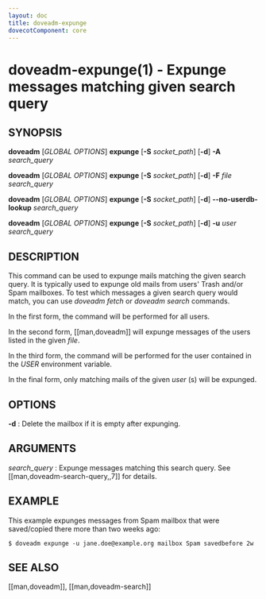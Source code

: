 ```yaml
---
layout: doc
title: doveadm-expunge
dovecotComponent: core
---
```


# doveadm-expunge(1) - Expunge messages matching given search query

## SYNOPSIS

**doveadm** [*GLOBAL OPTIONS*] **expunge** [**-S** *socket_path*] [**-d**] **-A** *search_query*

**doveadm** [*GLOBAL OPTIONS*] **expunge** [**-S** *socket_path*] [**-d**] **-F** *file* *search_query*

**doveadm** [*GLOBAL OPTIONS*] **expunge** [**-S** *socket_path*] [**-d**] **\-\-no-userdb-lookup** *search_query*

**doveadm** [*GLOBAL OPTIONS*] **expunge** [**-S** *socket_path*] [**-d**] **-u** *user* *search_query*

## DESCRIPTION

This command can be used to expunge mails matching the given search
query. It is typically used to expunge old mails from users' Trash
and/or Spam mailboxes. To test which messages a given search query would
match, you can use *doveadm fetch* or *doveadm search* commands.

In the first form, the command will be performed for all users.

In the second form, [[man,doveadm]] will expunge messages of the users
listed in the given *file*.

In the third form, the command will be performed for the user contained in the
*USER* environment variable.

In the final form, only matching mails of the given *user* (s) will be
expunged.

<!-- @include: include/global-options.inc -->

## OPTIONS

<!-- @include: include/option-A.inc -->

**-d**
:   Delete the mailbox if it is empty after expunging.

<!-- @include: include/option-F-file.inc -->

<!-- @include: include/option-no-userdb-lookup.inc -->

<!-- @include: include/option-S-socket.inc -->

<!-- @include: include/option-u-user.inc -->

## ARGUMENTS

*search_query*
:   Expunge messages matching this search query. See
    [[man,doveadm-search-query,,7]] for details.

## EXAMPLE

This example expunges messages from Spam mailbox that were saved/copied
there more than two weeks ago:

```console
$ doveadm expunge -u jane.doe@example.org mailbox Spam savedbefore 2w
```

<!-- @include: include/reporting-bugs.inc -->

## SEE ALSO

[[man,doveadm]], [[man,doveadm-search]]
